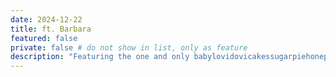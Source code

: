 ```yaml
---
date: 2024-12-22
title: ft. Barbara
featured: false
private: false # do not show in list, only as feature
description: "Featuring the one and only babylovidovicakessugarpiehoneplum"
---
```

